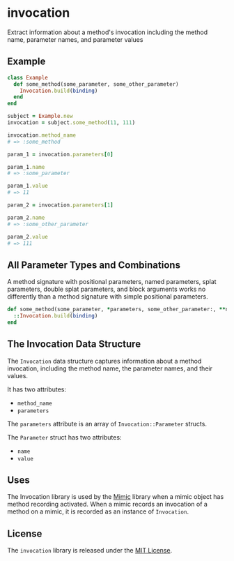 # invocation

Extract information about a method's invocation including the method name, parameter names, and parameter values

## Example

``` ruby
class Example
  def some_method(some_parameter, some_other_parameter)
    Invocation.build(binding)
  end
end

subject = Example.new
invocation = subject.some_method(11, 111)

invocation.method_name
# => :some_method

param_1 = invocation.parameters[0]

param_1.name
# => :some_parameter

param_1.value
# => 11

param_2 = invocation.parameters[1]

param_2.name
# => :some_other_parameter

param_2.value
# => 111
```

## All Parameter Types and Combinations

A method signature with positional parameters, named parameters, splat parameters, double splat parameters, and block arguments works no differently than a method signature with simple positional parameters.

``` ruby
def some_method(some_parameter, *parameters, some_other_parameter:, **named_parameters, &blk)
  ::Invocation.build(binding)
end
```

## The Invocation Data Structure

The `Invocation` data structure captures information about a method invocation, including the method name, the parameter names, and their values.

It has two attributes:
- `method_name`
- `parameters`

The `parameters` attribute is an array of `Invocation::Parameter` structs.

The `Parameter` struct has two attributes:
- `name`
- `value`

## Uses

The Invocation library is used by the [Mimic](https://github.com/eventide-project/mimic) library when a mimic object has method recording activated. When a mimic records an invocation of a method on a mimic, it is recorded as an instance of `Invocation`.

## License

The `invocation` library is released under the [MIT License](https://github.com/eventide-project/invocation/blob/master/MIT-License.txt).
